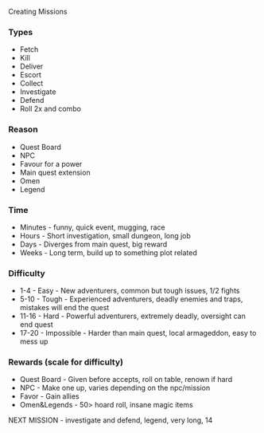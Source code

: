 Creating Missions

### Types
- Fetch
- Kill
- Deliver
- Escort
- Collect
- Investigate
- Defend
- Roll 2x and combo

### Reason
- Quest Board
- NPC
- Favour for a power
- Main quest extension
- Omen
- Legend

### Time
- Minutes - funny, quick event, mugging, race
- Hours - Short investigation, small dungeon, long job
- Days - Diverges from main quest, big reward
- Weeks - Long term, build up to something plot related

### Difficulty
- 1-4 - Easy - New adventurers, common but tough issues, 1/2 fights
- 5-10 - Tough - Experienced adventurers, deadly enemies and traps, mistakes will end the quest
- 11-16 - Hard - Powerful adventurers, extremely deadly, oversight can end quest 
- 17-20 - Impossible - Harder than main quest, local armageddon, easy to mess up

### Rewards (scale for difficulty)
- Quest Board - Given before accepts, roll on table, renown if hard
- NPC - Make one up, varies depending on the npc/mission
- Favor - Gain allies
- Omen&Legends - 50> hoard roll, insane magic items

NEXT MISSION - investigate and defend, legend, very long, 14
